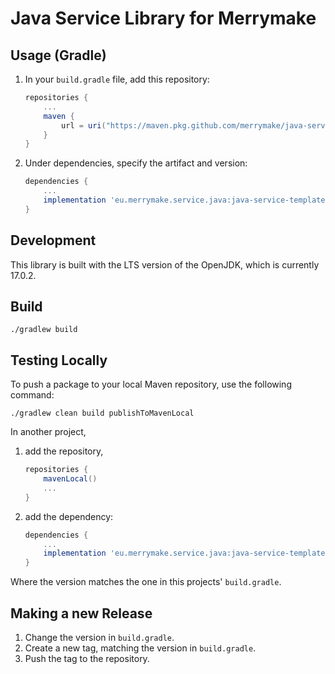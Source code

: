 # Java Service Library for Merrymake

## Usage (Gradle)

1. In your `build.gradle` file, add this repository:

   ```groovy
   repositories {
       ...
       maven {
           url = uri("https://maven.pkg.github.com/merrymake/java-service-library")
       }
   }
   ```

1. Under dependencies, specify the artifact and version:

   ```groovy
   dependencies {
       ...
       implementation 'eu.merrymake.service.java:java-service-template:<version>'
   }
   ```

## Development

This library is built with the LTS version of the OpenJDK,
which is currently 17.0.2.

## Build

```shell
./gradlew build
```

## Testing Locally

To push a package to your local Maven repository, use the following command:

```shell
./gradlew clean build publishToMavenLocal
```

In another project,

1. add the repository,

   ```groovy
   repositories {
       mavenLocal()
       ...
   }
   ```

1. add the dependency:

   ```groovy
   dependencies {
       ...
       implementation 'eu.merrymake.service.java:java-service-template:0.1.0-SNAPSHOT'
   }
   ```

Where the version matches the one in this projects' `build.gradle`.

## Making a new Release

1. Change the version in `build.gradle`.
1. Create a new tag, matching the version in `build.gradle`.
1. Push the tag to the repository.
